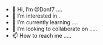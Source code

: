 - 👋 Hi, I’m @Donf7 ....
- 👀 I’m interested in .
- 🌱 I’m currently learning ....
- 💞️ I’m looking to collaborate on .....
- 📫 How to reach me .....

<!---
Donf7/Donf7 is a ✨ special ✨ repository because its `README.md` (this file) appears on your GitHub profile.
You can click the Preview link to take a look at your changes.
--->
